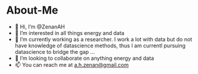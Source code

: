 # About-Me
- 👋 Hi, I’m @ZenanAH
- 👀 I’m interested in all things energy and data
- 🌱 I’m currently working as a researcher. I work a lot with data but do not have knowledge of datascience methods,  thus I am currentl pursuing datascience to bridge the gap ...
- 💞️ I’m looking to collaborate on anything energy and data 
- 📫 You can reach me at a.h.zenan@gmail.com
